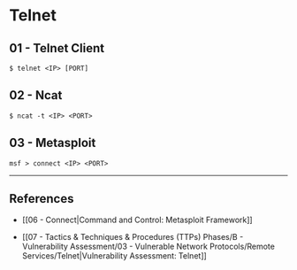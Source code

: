 # Telnet

## 01 - Telnet Client

```
$ telnet <IP> [PORT]
```

## 02 - Ncat

```
$ ncat -t <IP> <PORT>
```

## 03 - Metasploit

```
msf > connect <IP> <PORT>
```

---
## References

- [[06 - Connect|Command and Control: Metasploit Framework]]

 - [[07 - Tactics & Techniques & Procedures (TTPs) Phases/B - Vulnerability Assessment/03 - Vulnerable Network Protocols/Remote Services/Telnet|Vulnerability Assessment: Telnet]]